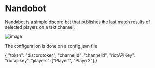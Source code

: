 # Nandobot
Nandobot is a simple discord bot that publishes the last match results of selected players on a text channel.

![image](https://user-images.githubusercontent.com/82987034/158074525-08b88730-f723-408c-874e-8f16416bda04.png)

The configuration is done on a config.json file

{
	"token": "discordtoken",
	"channelId": "channelid",
	"riotAPIKey": "riotapikey",
	"players": ["Player1", "Player2"]
}
